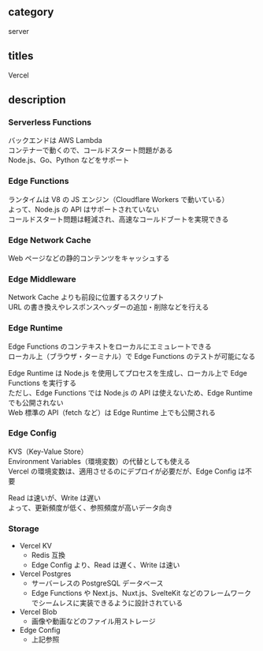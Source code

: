 ## category

server

## titles

Vercel

## description

### Serverless Functions

バックエンドは AWS Lambda  
コンテナーで動くので、コールドスタート問題がある  
Node.js、Go、Python などをサポート

### Edge Functions

ランタイムは V8 の JS エンジン（Cloudflare Workers で動いている）  
よって、Node.js の API はサポートされていない  
コールドスタート問題は軽減され、高速なコールドブートを実現できる

### Edge Network Cache

Web ページなどの静的コンテンツをキャッシュする

### Edge Middleware

Network Cache よりも前段に位置するスクリプト  
URL の書き換えやレスポンスヘッダーの追加・削除などを行える

### Edge Runtime

Edge Functions のコンテキストをローカルにエミュレートできる  
ローカル上（ブラウザ・ターミナル）で Edge Functions のテストが可能になる

Edge Runtime は Node.js を使用してプロセスを生成し、ローカル上で Edge Functions を実行する  
ただし、Edge Functions では Node.js の API は使えないため、Edge Runtime でも公開されない  
Web 標準の API（fetch など）は Edge Runtime 上でも公開される

### Edge Config

KVS（Key-Value Store）  
Environment Variables（環境変数）の代替としても使える  
Vercel の環境変数は、適用させるのにデプロイが必要だが、Edge Config は不要

Read は速いが、Write は遅い  
よって、更新頻度が低く、参照頻度が高いデータ向き

### Storage

- Vercel KV
  - Redis 互換
  - Edge Config より、Read は遅く、Write は速い
- Vercel Postgres
  - サーバーレスの PostgreSQL データベース
  - Edge Functions や Next.js、Nuxt.js、SvelteKit などのフレームワークでシームレスに実装できるように設計されている
- Vercel Blob
  - 画像や動画などのファイル用ストレージ
- Edge Config
  - 上記参照
